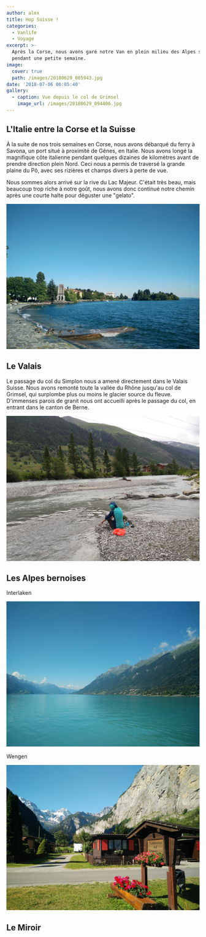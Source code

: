 ```yaml
---
author: alex
title: Hop Suisse !
categories:
  - Vanlife
  - Voyage
excerpt: >-
  Après la Corse, nous avons garé notre Van en plein milieu des Alpes suisse
  pendant une petite semaine.
image:
  cover: true
  path: /images/20180629_085943.jpg
date: '2018-07-06 06:05:40'
gallery:
  - caption: Vue depuis le col de Grimsel
    image_url: /images/20180629_094406.jpg
---
```

## L'Italie entre la Corse et la Suisse

À la suite de nos trois semaines en Corse, nous avons débarqué du ferry à Savona, un port situé à proximité de Gênes, en Italie. Nous avons longé la magnifique côte italienne pendant quelques dizaines de kilomètres avant de prendre direction plein Nord. Ceci nous a permis de traversé la grande plaine du Pô, avec ses rizières et champs divers à perte de vue.

Nous sommes alors arrivé sur la rive du Lac Majeur. C'était très beau, mais beaucoup trop riche à notre goût, nous avons donc continué notre chemin après une courte halte pour déguster une "gelato".

![Lago Maggiore](/images/img_20180627_170606.jpg)

## Le Valais

Le passage du col du Simplon nous a amené directement dans le Valais Suisse. Nous avons remonté toute la vallée du Rhône jusqu'au col de Grimsel, qui surplombe plus ou moins le glacier source du fleuve. D'immenses parois de granit nous ont accueilli après le passage du col, en entrant dans le canton de Berne.

![Alexandra se lave les pieds dans un petit Rhône glacial](/images/20180628_182646.jpg)

## Les Alpes bernoises

Interlaken

![Le lac de Brienz, un peu avant Interlaken](/images/img_20180629_111603.jpg)

Wengen

![Notre camping non loin de Wengen](/images/img_20180630_092545.jpg)

## Le Miroir
